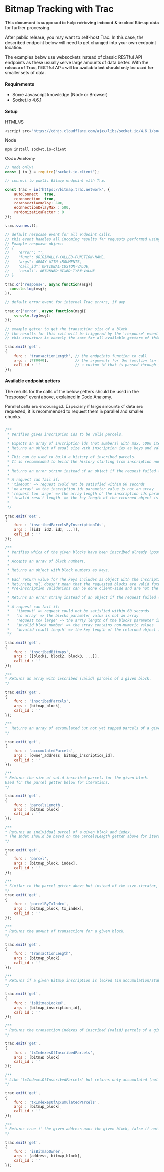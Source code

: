# Bitmap Tracking with Trac
This document is supposed to help retrieving indexed & tracked Bitmap data for further processing.

After public release, you may want to self-host Trac. In this case, the described endpoint below will need to get changed into your own endpoint location.

The examples below use websockets instead of classic RESTful API endpoints as these usually serve large amounts of data better. With the release of Trac, RESTful APIs will be available but should only be used for smaller sets of data.

#### Requirements
- Some Javascript knowledge (Node or Browser)
- Socket.io 4.6.1

#### Setup

HTML/JS

```javascript
<script src="https://cdnjs.cloudflare.com/ajax/libs/socket.io/4.6.1/socket.io.min.js" integrity="sha512-AI5A3zIoeRSEEX9z3Vyir8NqSMC1pY7r5h2cE+9J6FLsoEmSSGLFaqMQw8SWvoONXogkfFrkQiJfLeHLz3+HOg==" crossorigin="anonymous" referrerpolicy="no-referrer"></script>
```

Node

```npm install socket.io-client```

Code Anatomy

```javascript
// node only!
const { io } = require("socket.io-client");

// connect to public Bitmap endpoint with Trac

const trac = io("https://bitmap.trac.network", {
    autoConnect : true,
    reconnection: true,
    reconnectionDelay: 500,
    econnectionDelayMax : 500,
    randomizationFactor : 0
});

trac.connect();

// default response event for all endpoint calls.
// this event handles all incoming results for requests performed using "emit".
// Example response object: 
// {
//    "error": "",
//    "func": ORIGINALLY-CALLED-FUNCTION-NAME,
//    "args": ARRAY-WITH-ARGUMENTS,
//    "call_id": OPTIONAL-CUSTOM-VALUE,
//    "result": RETURNED-MIXED-TYPE-VALUE
// }

trac.on('response', async function(msg){
  console.log(msg);
});

// default error event for internal Trac errors, if any

trac.on('error', async function(msg){
    console.log(msg);
});

// example getter to get the transaction size of a block
// the results for this call will be triggered by the 'response' event above.
// this structure is exactly the same for all available getters of this endpoint.

trac.emit('get',
{
    func : 'transactionLength', // the endpoints function to call
    args : [780000],            // the arguments for the function (in this case only 1 argument, the block)
    call_id : ''                // a custom id that is passed through in the 'response' event above to identify for which call the response has been.
});
```

#### Available endpoint getters

The results for the calls of the below getters should be used in the "response" event above, explained in Code Anatomy.

Parallel calls are encouraged. Especially if large amounts of data are requested, it is recommended to request them in parallel and smaller chunks.

```javascript

/**
 * Verifies given inscription ids to be valid parcels.
 *
 * Expects an array of inscription ids (not numbers) with max. 5000 items.
 * Returns an object of equal size with inscription ids as keys and values as either an object with tx_number and bitmap_block or null if not a valid parcel.
 *
 * This can be used to build a history of inscribed parcels.
 * It is recommended to build the history starting from inscription number 10,000,000 to the most recent, as all before will be null.
 *
 * Returns an error string instead of an object if the request failed (atomic).
 *
 * A request can fail if:
 * 'timeout' => request could not be satisfied within 60 seconds
 * 'no array' => the inscription ids parameter value is not an array
 * 'request too large' => the array length of the inscription ids parameter is larger than 5000
 * 'invalid result length' => the key length of the returned object is not equal to the length of the inscription ids parameter array
 *
 */

trac.emit('get',
{
    func : 'inscribedParcelsByInscriptionIds',
    args : [[id1, id2, id3, ...]],
    call_id : ''
});

/**
 * Verifies which of the given blocks have been inscribed already (post-inscription check).
 *
 * Accepts an array of block numbers.
 *
 * Returns an object with block numbers as keys.
 *
 * Each return value for the keys includes an object with the inscription id and number if inscribed already or null if the state is unknown.
 * Returning null doesn't mean that the requested blocks are valid future bitmap inscriptions.
 * Pre-inscription validations can be done client-side and are not the scope of this tracker.
 *
 * Returns an error string instead of an object if the request failed (atomic).
 *
 * A request can fail if:
 *   'timeout' => request could not be satisfied within 60 seconds
 *   'no array' => the blocks parameter value is not an array
 *   'request too large' => the array length of the blocks parameter is larger than 5000
 *   'invalid block number' => the array contains non-numeric values
 *   'invalid result length' => the key length of the returned object is not equal to the length of the blocks parameter array
 */

trac.emit('get',
{
    func : 'inscribedBitmaps',
    args : [[block1, block2, block3, ...]],
    call_id : ''
});

/**
* Returns an array with inscribed (valid) parcels of a given block.
*/

trac.emit('get',
{
    func : 'inscribedParcels',
    args : [bitmap_block],
    call_id : ''
});

/**
*  Returns an array of accumulated but not yet tapped parcels of a given address and bitmap inscription id.
*/

trac.emit('get',
{
    func : 'accumulatedParcels',
    args : [owner_address, bitmap_inscription_id],
    call_id : ''
});

/**
* Returns the size of valid inscribed parcels for the given block.
Used for the parcel getter below for iterations.
*/

trac.emit('get',
{
    func : 'parcelsLength',
    args : [bitmap_block],
    call_id : ''
});

/**
* Returns an individual parcel of a given block and index.
* The index should be based on the parcelsLength getter above for iterations.
*/

trac.emit('get',
{
    func : 'parcel',
    args : [bitmap_block, index],
    call_id : ''
});

/**
* Similar to the parcel getter above but instead of the size-iterator, the actual tx number of a block is being used.
*/
trac.emit('get',
{
    func : 'parcelByTxIndex',
    args : [bitmap_block, tx_index],
    call_id : ''
});

/**
* Returns the amount of transactions for a given block.
*/

trac.emit('get',
{
    func : 'transactionLength',
    args : [bitmap_block],
    call_id : ''
});

/**
* Returns if a given Bitmap inscription is locked (in accumulation/staking mode)
*/

trac.emit('get',
{
    func : 'isBitmapLocked',
    args : [bitmap_inscription_id],
    call_id : ''
});

/**
* Returns the transaction indexes of inscribed (valid) parcels of a given block
*/

trac.emit('get',
{
    func : 'txIndexesOfInscribedParcels',
    args : [bitmap_block],
    call_id : ''
});

/**
* Like 'txIndexesOfInscribedParcels' but returns only accumulated (not yet tapped) parcels.
*/

trac.emit('get',
{
    func : 'txIndexesOfAccumulatedParcels',
    args : [bitmap_block],
    call_id : ''
});

/**
* Returns true if the given address owns the given block, false if not.
*/

trac.emit('get',
{
    func : 'isBitmapOwner',
    args : [address, bitmap_block],
    call_id : ''
});
```
